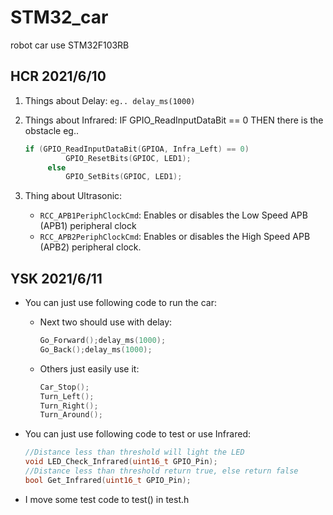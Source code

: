 # STM32_car
robot car use STM32F103RB

## HCR 2021/6/10

1. Things about Delay:
   	`eg.. delay_ms(1000)`

2. Things about Infrared:
	IF GPIO_ReadInputDataBit == 0
   	THEN there is the obstacle
   	eg.. 
   
   ```c
   if (GPIO_ReadInputDataBit(GPIOA, Infra_Left) == 0)
      		GPIO_ResetBits(GPIOC, LED1);
      	else
      		GPIO_SetBits(GPIOC, LED1);
   ```
3. Thing about Ultrasonic:
    - `RCC_APB1PeriphClockCmd`: Enables or disables the Low Speed APB (APB1) peripheral clock
    - `RCC_APB2PeriphClockCmd`: Enables or disables the High Speed APB (APB2) peripheral clock.
## YSK 2021/6/11
- You can just use following code to run the car:
	
  - Next two should  use with delay:		
    ```c
    Go_Forward();delay_ms(1000);
    Go_Back();delay_ms(1000);
    ```
  -  Others just easily use it:
      ```c
      Car_Stop();
      Turn_Left();
      Turn_Right();
      Turn_Around();
      ```
  
- You can just use following code to test or use Infrared:

  ```c
  //Distance less than threshold will light the LED
  void LED_Check_Infrared(uint16_t GPIO_Pin);
  //Distance less than threshold return true, else return false 
  bool Get_Infrared(uint16_t GPIO_Pin);
  ```

- I move some test code to test() in test.h